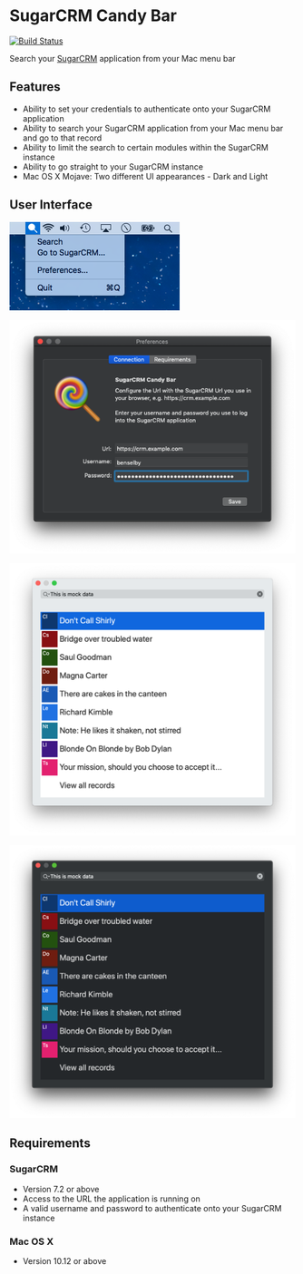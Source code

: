 # SugarCRM Candy Bar

[![Build Status](https://travis-ci.org/benmatselby/sugarcrmcandybar.svg?branch=master)](https://travis-ci.org/benmatselby/sugarcrmcandybar)

Search your [SugarCRM](https://www.sugarcrm.com) application from your Mac menu bar

## Features

* Ability to set your credentials to authenticate onto your SugarCRM application
* Ability to search your SugarCRM application from your Mac menu bar and go to that record
* Ability to limit the search to certain modules within the SugarCRM instance
* Ability to go straight to your SugarCRM instance
* Mac OS X Mojave: Two different UI appearances - Dark and Light

## User Interface

![The Menu Bar](docs/menu-bar.png?raw=true "The Menu Bar")

![Preferences](docs/preferences.png?raw=true "Preferences")

![Search Results - Light Mode](docs/search-results.png?raw=true "Search Results - Light Mode")

![Search Results - Dark Mode](docs/search-results-dark.png?raw=true "Search Results -  Dark Mode")

## Requirements

### SugarCRM

* Version 7.2 or above
* Access to the URL the application is running on
* A valid username and password to authenticate onto your SugarCRM instance

### Mac OS X

* Version 10.12 or above
